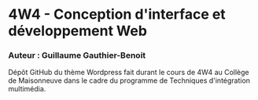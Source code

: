 # 4W4 - Conception d'interface et développement Web
### Auteur : Guillaume Gauthier-Benoit


Dépôt GitHub du thème Wordpress fait durant le cours de 4W4 au Collège de Maisonneuve dans le cadre du programme de Techniques d'intégration multimédia.
